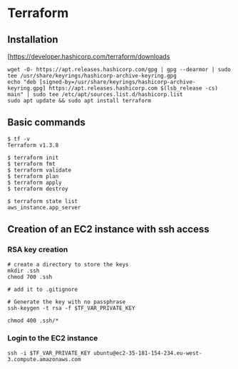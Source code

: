 # Terraform

## Installation

[https://developer.hashicorp.com/terraform/downloads

```
wget -O- https://apt.releases.hashicorp.com/gpg | gpg --dearmor | sudo tee /usr/share/keyrings/hashicorp-archive-keyring.gpg
echo "deb [signed-by=/usr/share/keyrings/hashicorp-archive-keyring.gpg] https://apt.releases.hashicorp.com $(lsb_release -cs) main" | sudo tee /etc/apt/sources.list.d/hashicorp.list
sudo apt update && sudo apt install terraform
```

## Basic commands

```
$ tf -v
Terraform v1.3.8
```

```
$ terraform init
$ terraform fmt
$ terraform validate
$ terraform plan
$ terraform apply
$ terraform destroy
```

```
$ terraform state list
aws_instance.app_server
```

## Creation of an EC2 instance with ssh access

### RSA key creation

```
# create a directory to store the keys
mkdir .ssh
chmod 700 .ssh

# add it to .gitignore

# Generate the key with no passphrase
ssh-keygen -t rsa -f $TF_VAR_PRIVATE_KEY

chmod 400 .ssh/*
```

### Login to the EC2 instance

```
ssh -i $TF_VAR_PRIVATE_KEY ubuntu@ec2-35-181-154-234.eu-west-3.compute.amazonaws.com
```